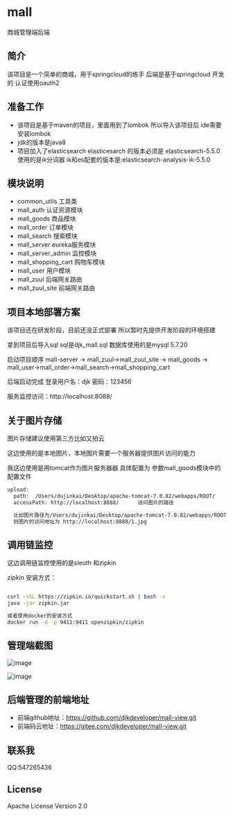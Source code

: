 # mall
商城管理端后端

## 简介
该项目是一个简单的商城，用于springcloud的练手 后端是基于springcloud 开发的 认证使用oauth2

## 准备工作
- 该项目是基于maven的项目，里面用到了lombok  所以导入该项目后 ide需要安装lombok
- jdk的版本是java8
- 项目加入了elasticsearch elasticesarch 的版本必须是 elasticsearch-5.5.0 使用的是ik分词器  ik和es配套的版本是:elasticsearch-analysis-ik-5.5.0

## 模块说明
- common_utils 工具类
- mall_auth 认证资源模块
- mall_goods 商品模块
- mall_order 订单模块
- mall_search 搜索模块
- mall_server eureka服务模块
- mall_server_admin 监控模块
- mall_shopping_cart 购物车模块
- mall_user 用户模块
- mall_zuul 后端网关路由
- mall_zuul_site 前端网关路由


## 项目本地部署方案
该项目还在研发阶段，目前还没正式部署 所以暂时先提供开发阶段的环境搭建

拿到项目后导入sql  sql是djk_mall.sql 数据库使用的是mysql 5.7.20

启动项目顺序
mall-server -> mall_zuul->mall_zuul_site -> mall_goods -> mall_user->mall_order->mall_search->mall_shopping_cart

后端启动完成 登录用户名：djk  密码：123456

服务监控访问：http://localhost:8088/

## 关于图片存储
图片存储建议使用第三方比如又拍云

这边使用的是本地图片，本地图片需要一个服务器提供图片访问的能力

我这边使用是用tomcat作为图片服务器器 具体配置为 参数mall_goods模块中的配置文件

```bash
upload:
  path:  /Users/dujinkai/Desktop/apache-tomcat-7.0.82/webapps/ROOT/    tomcat位置 图片会防止到这个路径
  accessPath: http://localhost:8888/      访问图片的路径

  比如图片路径为/Users/dujinkai/Desktop/apache-tomcat-7.0.82/webapps/ROOT/1.jpg
  则图片的访问地址为 http://localhost:8888/1.jpg
```

## 调用链监控
这边调用链监控使用的是sleuth 和zipkin

zipkin 安装方式：
```bash

curl -sSL https://zipkin.io/quickstart.sh | bash -s
java -jar zipkin.jar

或者使用docker的安装方式
docker run -d -p 9411:9411 openzipkin/zipkin

```

## 管理端截图

![image](https://raw.githubusercontent.com/djkdeveloper/mall/master/images/login.png)

![image](https://raw.githubusercontent.com/djkdeveloper/mall/master/images/desk.png)

## 后端管理的前端地址
- 前端github地址：https://github.com/djkdeveloper/mall-view.git
- 前端码云地址：https://gitee.com/djkdeveloper/mall-view.git

## 联系我
QQ:547265436

## License
Apache License Version 2.0



